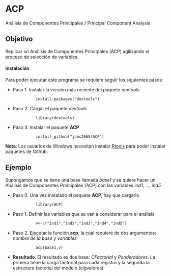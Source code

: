 # ACP

Análisis de Componentes Principales / Principal Component Analysis


## Objetivo

Replicar un Análisis de Componentes Principales (ACP) agilizando el proceso de selección de variables. 

#### Instalación

Para poder ejecutar este programa se requiere seguir los siguientes pasos:

+ Paso 1. Instalar la versión más reciente del paquete _devtools_

    ```
              install.packages("devtools")
    ```

+ Paso 2. Cargar el paquete _devtools_

    ```
              library(devtools)
    ```

+ Paso 3. Instalar el paquete **ACP**

    ```
              install_github("jcms2665/ACP")
    ```

**Nota**: Los usuarios de Windows necesitan instalar [Rtools](https://cran.r-project.org/bin/windows/Rtools/) para poder instalar  paquetes de Github.





## Ejemplo

Supongamos que se tiene una base llamada _base1_ y se quiere hacer un Análisis de Componentes Principales (ACP) con las variables  _ind1_, ..., _ind5_


+ Paso 0. Una vez instalado el paquete **ACP**, hay que cargarlo

    ```
              library(ACP)
    ```

+ Paso 1. Definir las variables que se van a considerar para el análisis

    ```
              v<-c("ind1","ind2","ind3","ind4","ind5")
    ```

+ Paso 2. Ejecutar la función  **acp**, la cual requiere de dos argumentos: _nombre de la base_ y _variables_

    ```
              acp(base1,v)
    ```

+ **Resultado**. El resultado es dos base: _CFactorial_ y _Ponderadores_. La primera tiene la carga factorial para cada registro y la segunda la estructura factorial del modelo (eigvalores)

